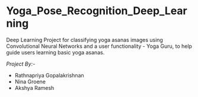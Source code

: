 # Yoga_Pose_Recognition_Deep_Learning

Deep Learning Project for classifying yoga asanas images using Convolutional Neural Networks and a user functionality - Yoga Guru, to help guide users learning basic yoga asanas.

*Project By:-*
* Rathnapriya Gopalakrishnan
* Nina Groene
* Akshya Ramesh
